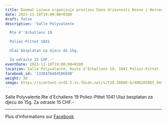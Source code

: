 ```yaml
---
title: Dzemat Lozana organizuje proslavu Dana drzavnosti Bosne i Hercegovine
date: 2023-11-18T19:00:00+0100
draft: false
description: 'Salle Polyvalente

  Rte d''Echallens 19

  Poliez-Pittet 1041

  Ulaz besplatan za djecu do 15g.

  Za odrasle 15 CHF.-'
eventDate: 2023-11-18T19:00:00+0100
location: Salle Polyvalente, Route d’Echallens 19, 1041 Poliez-Pittet
facebook_id: '1330476484506898'
weight: 30
image: https://scontent-ord5-3.xx.fbcdn.net/v/t39.30808-6/480285085_944333661160567_3277375841641556820_n.jpg?_nc_cat=107&ccb=1-7&_nc_sid=9e60e4&_nc_ohc=92lXLJLD-M4Q7kNvwGklcGI&_nc_oc=AdkU_HskgxcsEgcJv0th-fxP56Ioclmu3Vb_iWcnxXXyZ0yD_hNrl2VsmWeOEOVj-X0&_nc_zt=23&_nc_ht=scontent-ord5-3.xx&edm=ABTKTjYEAAAA&_nc_gid=2rGFdPuWdBRF-8DtpTnZOw&oh=00_AfW1uKsF4gh6sGgSq6G05a1w5aZzqar6zJaayg6dguw2Rg&oe=689B5D5F
---
```


Salle Polyvalente
Rte d'Echallens 19
Poliez-Pittet 1041
Ulaz besplatan za djecu do 15g.
Za odrasle 15 CHF.-

---

Plus d'informations sur [Facebook](https://facebook.com/events/1330476484506898)